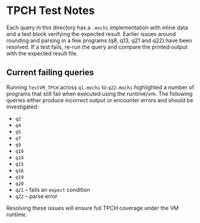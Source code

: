 # TPCH Test Notes

Each query in this directory has a `.mochi` implementation with inline data and a test block verifying the expected result. Earlier issues around rounding and parsing in a few programs (q8, q13, q21 and q22) have been resolved. If a test fails, re-run the query and compare the printed output with the expected result file.

## Current failing queries

Running `TestVM_TPCH` across `q1.mochi` to `q22.mochi` highlighted a number of programs that still fail when executed using the runtime/vm. The following queries either produce incorrect output or encounter errors and should be investigated:

* `q2`
* `q4`
* `q5`
* `q7`
* `q9`
* `q10`
* `q14`
* `q15`
* `q16`
* `q19`
* `q20`
* `q21` – fails an `expect` condition
* `q22` – parse error

Resolving these issues will ensure full TPCH coverage under the VM runtime.
